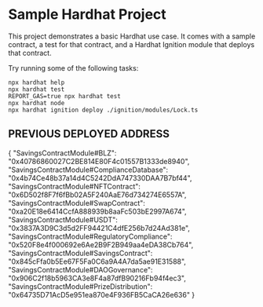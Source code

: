 # Sample Hardhat Project

This project demonstrates a basic Hardhat use case. It comes with a sample contract, a test for that contract, and a Hardhat Ignition module that deploys that contract.

Try running some of the following tasks:

```shell
npx hardhat help
npx hardhat test
REPORT_GAS=true npx hardhat test
npx hardhat node
npx hardhat ignition deploy ./ignition/modules/Lock.ts
```

## PREVIOUS DEPLOYED ADDRESS
{
  "SavingsContractModule#BLZ": "0x40786860027C2BE814E80F4c01557B1333de8940",
  "SavingsContractModule#ComplianceDatabase": "0x4b74Ce48b37a14d4C5242DdA747330DAA7B7bf44",
  "SavingsContractModule#NFTContract": "0x6D502f8F7f6fBb02A5F240AaE76d734274E6557A",
  "SavingsContractModule#SwapContract": "0xa20E18e6414CcfA888939b8aaFc503bE2997A674",
  "SavingsContractModule#USDT": "0x3837A3D9C3d5d2FF94421C4dfE256b7d24Ad381e",
  "SavingsContractModule#RegulatoryCompliance": "0x520F8e4f000692e6Ae2B9F2B949aa4eDA38Cb764",
  "SavingsContractModule#SavingsContract": "0x845cFfa0b5Ee67F5Fa0C6a9A4A7da5ae91E31588",
  "SavingsContractModule#DAOGovernance": "0x906C2f18b5963CA3e8F4a87dfB90216Fb94f4ec3",
  "SavingsContractModule#PrizeDistribution": "0x64735D71AcD5e951ea870e4F936FB5CaCA26e636"
}

